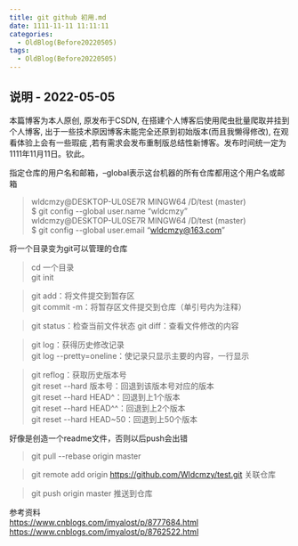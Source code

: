 ```yaml
---
title: git github 初用.md
date: 1111-11-11 11:11:11
categories:
  - OldBlog(Before20220505)
tags:
  - OldBlog(Before20220505)
---
```


## 说明 - 2022-05-05
本篇博客为本人原创, 原发布于CSDN, 在搭建个人博客后使用爬虫批量爬取并挂到个人博客, 出于一些技术原因博客未能完全还原到初始版本(而且我懒得修改), 在观看体验上会有一些瑕疵 ,若有需求会发布重制版总结性新博客。发布时间统一定为1111年11月11日。钦此。

指定仓库的用户名和邮箱，–global表示这台机器的所有仓库都用这个用户名或邮箱

> wldcmzy@DESKTOP-UL0SE7R MINGW64 /D/test (master)  
>  $ git config --global user.name “wldcmzy”  
>  wldcmzy@DESKTOP-UL0SE7R MINGW64 /D/test (master)  
>  $ git config --global user.email “wldcmzy@163.com”

将一个目录变为git可以管理的仓库

> cd 一个目录  
>  git init

> git add：将文件提交到暂存区  
>  git commit -m：将暂存区文件提交到仓库（单引号内为注释）

> git status：检查当前文件状态 git diff：查看文件修改的内容

> git log：获得历史修改记录  
>  git log --pretty=oneline：使记录只显示主要的内容，一行显示

> git reflog：获取历史版本号  
>  git reset --hard 版本号：回退到该版本号对应的版本  
>  git reset --hard HEAD^：回退到上1个版本  
>  git reset --hard HEAD^^：回退到上2个版本  
>  git reset --hard HEAD~50：回退到上50个版本

好像是创造一个readme文件，否则以后push会出错

> git pull --rebase origin master

> git remote add origin https://github.com/Wldcmzy/test.git 关联仓库

> git push origin master 推送到仓库

参考资料  
<https://www.cnblogs.com/imyalost/p/8777684.html>  
<https://www.cnblogs.com/imyalost/p/8762522.html>

